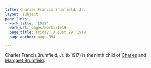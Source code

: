 ```yaml
---
title: Charles Francis Brumfield, Jr.
layout: subject
page_links:
- work_title: '1919'
  work_url: pages/works/1919
  page_title: Friday, August 29, 1919
  page_anchor: page-994

---
```

<p>Charles Francis Brumfield, Jr. (b 1917) is the ninth child of <a href='../subjects/23' title='Charles Brumfield'>Charles</a> and <a href='../subjects/335' title='Margaret Brumfield'>Margaret Brumfield</a>.</p>